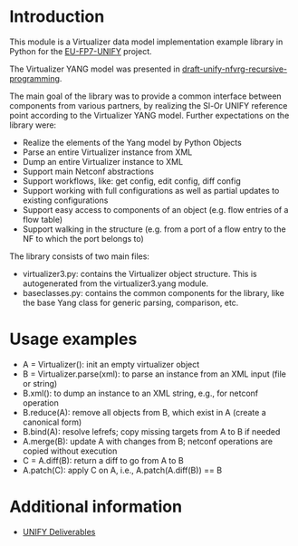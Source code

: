 # Introduction

This module is a Virtualizer data model implementation example library in Python for the [EU-FP7-UNIFY](http://fp7-unify.eu/) project.

The Virtualizer YANG model was presented in [draft-unify-nfvrg-recursive-programming](https://tools.ietf.org/html/draft-unify-nfvrg-recursive-programming).

The main goal of the library was to provide a common interface between components from various partners, by realizing the Sl-Or UNIFY reference point according to the Virtualizer YANG model.
Further expectations on the library were:
* Realize the elements of the Yang model by Python Objects
* Parse an entire Virtualizer instance from XML
* Dump an entire Virtualizer instance to XML
* Support main Netconf abstractions
* Support workflows, like: get config, edit config, diff config
* Support working with full configurations as well as partial updates to existing configurations
* Support easy access to components of an object (e.g. flow entries of a flow table)
* Support walking in the structure (e.g. from a port of a flow entry to the NF to which the port belongs to)

The library consists of two main files:
* virtualizer3.py: contains the Virtualizer object structure. This is autogenerated from the virtualizer3.yang module.
* baseclasses.py: contains the common components for the library, like the base Yang class for generic parsing, comparison, etc.

# Usage examples
* A = Virtualizer(): init an empty virtualizer object
* B = Virtualizer.parse(xml): to parse an instance from an XML input (file or string)
* B.xml(): to dump an instance to an XML string, e.g., for netconf operation
* B.reduce(A): remove all objects from B, which exist in A (create a canonical form)
* B.bind(A): resolve lefrefs; copy missing targets from A to B if needed
* A.merge(B): update A with changes from B; netconf operations are copied without execution
* C = A.diff(B): return a diff to go from A to B
* A.patch(C): apply C on A, i.e., A.patch(A.diff(B)) == B

# Additional information

* [UNIFY Deliverables](http://fp7-unify.eu/index.php/results.html#Deliverables)
